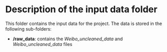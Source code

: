 # Description of the input data folder
This folder contains the input data for the project. The data is stored in the following sub-folders:
* **/raw_data**: contains the *Weibo_uncleaned_data* and *Weibo_uncleaned_data* files
